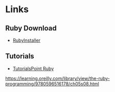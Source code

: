 # Links

## Ruby Download
- [RubyInstaller](https://rubyinstaller.org/downloads/)

## Tutorials
- [TutorialsPoint Ruby](https://www.tutorialspoint.com/ruby/)

https://learning.oreilly.com/library/view/the-ruby-programming/9780596516178/ch05s08.html